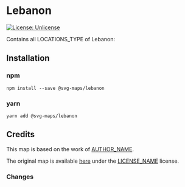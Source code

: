 #  Lebanon

[![License: Unlicense](https://img.shields.io/badge/license-Unlicense-blue.svg)](http://unlicense.org/)

Contains all LOCATIONS_TYPE of Lebanon:
<!-- List all the locations in alphabetical order -->

## Installation

### npm

`npm install --save @svg-maps/lebanon`

### yarn

`yarn add @svg-maps/lebanon`

## Credits

This map is based on the work of [AUTHOR_NAME](AUTHOR_PROFILE_LINK).

The original map is available [here](ORIGINAL_MAP_LINK) under the [LICENSE_NAME](LICENSE_LINK) license.

### Changes

<!-- 
List all the changes made in the SVG file
For example:
* Remove unnecessary attributes
* Replace title by name attributes
* Adjust viewBox
* Rename ids
* Sort `<path/>` alphabetically
-->
